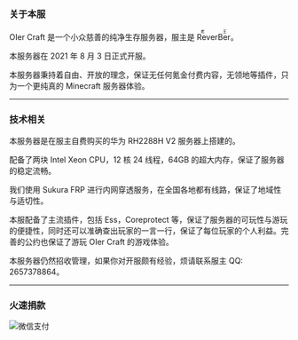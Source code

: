 ### 关于本服

OIer Craft 是一个小众慈善的纯净生存服务器，服主是 <ruby>ReverBer<rt>老王</rt></ruby>。

本服务器在 <time>2021 年 8 月 3 日</time>正式开服。

本服务器秉持着自由、开放的理念，保证无任何氪金付费内容，无领地等插件，只为一个更纯真的 Minecraft 服务器体验。

----

### 技术相关

本服务器是在服主自费购买的华为 RH2288H V2 服务器上搭建的。

配备了两块 Intel Xeon CPU，12 核 24 线程，64GB 的超大内存，保证了服务器的稳定流畅。

我们使用 Sukura FRP 进行内网穿透服务，在全国各地都有线路，保证了地域性与适切性。

本服配备了主流插件，包括 Ess，Coreprotect 等，保证了服务器的可玩性与游玩的便捷性，同时还可以准确查出玩家的一言一行，保证了每位玩家的个人利益。完善的公约也保证了游玩 OIer Craft 的游戏体验。

本服务器仍然招收管理，如果你对开服颇有经验，烦请联系服主 QQ: 2657378864。

<!--

运行服务器配置：

|   项目   |       配置        |
| :------: | :---------------: |
|  服务器  | Huawei RH2288H V2 |
|   CPU    |    Intel Xeon     |
|   内存   |       64GB        |
|   硬盘   |                   |
| 内网穿透 |    Sukura FRP     |

Minecraft 服务器配置：

|   项目    |             配置             |
| :-------: | :--------------------------: |
| 游戏版本  |     Java Edition 1.16.5      |
| Java 版本 |                              |
|   架构    |                              |
|   插件    |                              |
| 账户验证  | 正版登录、外置登录、离线登录 |

-->

----

### 火速捐款

![微信支付](https://i.loli.net/2021/10/03/ZrkWD2m4P7Fd8hj.jpg)